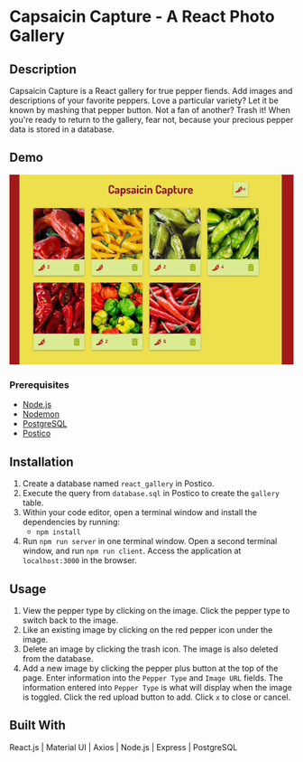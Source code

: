 # Capsaicin Capture - A React Photo Gallery

## Description

Capsaicin Capture is a React gallery for true pepper fiends. Add images and descriptions of your favorite peppers. Love a particular variety? Let it be known by mashing that pepper button. Not a fan of another? Trash it! When you're ready to return to the gallery, fear not, because your precious pepper data is stored in a database. 

## Demo

<p align ="center">
    <img src="react-pepper-gallery.gif" />   
</p>

### Prerequisites

- [Node.js](https://nodejs.org/en/)
- [Nodemon](https://www.npmjs.com/package/nodemon)
- [PostgreSQL](https://www.postgresql.org/)
- [Postico](https://eggerapps.at/postico/)

## Installation

1. Create a database named `react_gallery` in Postico.
2. Execute the query from `database.sql` in Postico to create the `gallery` table. 
3. Within your code editor, open a terminal window and install the dependencies by running:
    - `npm install`
4. Run `npm run server` in one terminal window. Open a second terminal window, and run `npm run client`. Access the application at `localhost:3000` in the browser.

## Usage

1. View the pepper type by clicking on the image. Click the pepper type to switch back to the image.
2. Like an existing image by clicking on the red pepper icon under the image. 
3. Delete an image by clicking the trash icon. The image is also deleted from the database. 
4. Add a new image by clicking the pepper plus button at the top of the page. Enter information into the `Pepper Type` and `Image URL` fields. The information entered into `Pepper Type` is what will display when the image is toggled. Click the red upload button to add. Click `x` to close or cancel.  

## Built With

React.js | Material UI | Axios | Node.js | Express | PostgreSQL
